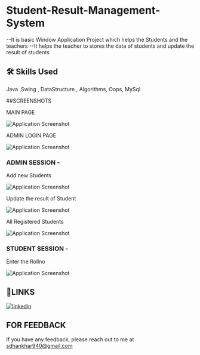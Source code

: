# Student-Result-Management-System

--It is basic Window Application Project which helps the Students and the teachers 
--It helps the teacher to stores the data of students and update the result of students

## 🛠 Skills Used
Java ,Swing , DataStructure , Algorithms, Oops, MySql

##SCREENSHOTS

MAIN PAGE


![Application Screenshot ](https://github.com/Sachindhankhar80/Student-Result-Management-System/blob/main/Screenshot%20(281).png)

ADMIN LOGIN PAGE


![Application Screenshot ](https://github.com/Sachindhankhar80/Student-Result-Management-System/blob/main/Screenshot%20(284).png)

### ADMIN SESSION -

Add new Students


![Application Screenshot ](https://github.com/Sachindhankhar80/Student-Result-Management-System/blob/main/Screenshot%20(285).png)

Update the result of Student


![Application Screenshot ](https://github.com/Sachindhankhar80/Student-Result-Management-System/blob/main/Screenshot%20(286).png)

All Registered Students


![Application Screenshot ](https://github.com/Sachindhankhar80/Student-Result-Management-System/blob/main/Screenshot%20(287).png)


### STUDENT SESSION -

Enter the Rollno


![Application Screenshot ](https://github.com/Sachindhankhar80/Student-Result-Management-System/blob/main/Screenshot%20(282).png)

## 🔗LINKS
[![linkedin](https://img.shields.io/badge/linkedin-0A66C2?style=for-the-badge&logo=linkedin&logoColor=white)](https://www.linkedin.com/in/sachin-dhankhar-a6766b253/)

## FOR FEEDBACK
If you have any feedback, please reach out to me at sdhankhar940@gmail.com
